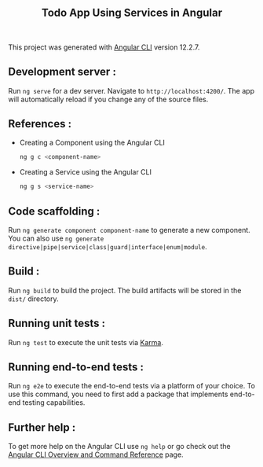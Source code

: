 <p align="center">
    <h2 align="center">Todo App Using Services in Angular</h2>
</p>

<br>

This project was generated with [Angular CLI](https://github.com/angular/angular-cli) version 12.2.7.

## Development server :

Run `ng serve` for a dev server. Navigate to `http://localhost:4200/`. The app will automatically reload if you change any of the source files.

## References :

* Creating a Component using the Angular CLI

    ```sh
    ng g c <component-name>
    ```

* Creating a Service using the Angular CLI

    ```sh
    ng g s <service-name>
    ```

## Code scaffolding :

Run `ng generate component component-name` to generate a new component. You can also use `ng generate directive|pipe|service|class|guard|interface|enum|module`.

## Build :

Run `ng build` to build the project. The build artifacts will be stored in the `dist/` directory.

## Running unit tests :

Run `ng test` to execute the unit tests via [Karma](https://karma-runner.github.io).

## Running end-to-end tests :

Run `ng e2e` to execute the end-to-end tests via a platform of your choice. To use this command, you need to first add a package that implements end-to-end testing capabilities.

## Further help :

To get more help on the Angular CLI use `ng help` or go check out the [Angular CLI Overview and Command Reference](https://angular.io/cli) page.
